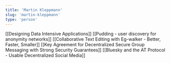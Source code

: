 ```yaml
---
title: 'Martin Kleppmann'
slug: 'martin-kleppmann'
type: 'person'
---
```


[[Designing Data Intensive Applications]]
[[Pudding - user discovery for anonymity networks]]
[[Collaborative Text Editing with Eg-walker - Better, Faster, Smaller]]
[[Key Agreement for Decentralized Secure Group Messaging with Strong Security Guarantees]]
[[Bluesky and the AT Protocol - Usable Decentralized Social Media]]